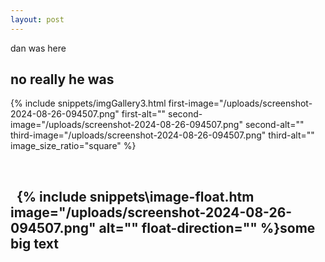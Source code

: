 ```yaml
---
layout: post
---
```

dan was here

## no really he was

{% include snippets/imgGallery3.html first-image="/uploads/screenshot-2024-08-26-094507.png" first-alt="" second-image="/uploads/screenshot-2024-08-26-094507.png" second-alt="" third-image="/uploads/screenshot-2024-08-26-094507.png" third-alt="" image_size_ratio="square" %}

&nbsp;

## &nbsp; {% include snippets\image-float.htm image="/uploads/screenshot-2024-08-26-094507.png" alt="" float-direction="" %}some big text